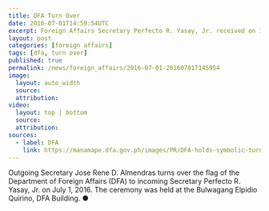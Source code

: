 ```yaml
---
title: DFA Turn Over
date: 2016-07-01T14:59:54UTC
excerpt: Foreign Affairs Secretary Perfecto R. Yasay, Jr. received on 1 July 2016 from outgoing Secretary Jose Rene D. Almendras the flag of the Department of Foreign Affairs in a symbolic turn-over ceremony.
layout: post
categories: [foreign affairs]
tags: [dfa, turn over]
published: true
permalink: /news/foreign_affairs/2016-07-01-20160701T145954
image:
  layout: auto_width
  source: 
  attribution: 
video:
  layout: top | bottom
  source: 
  attribution:
sources:
  - label: DFA
    link: https://manamape.dfa.gov.ph/images/PR/DFA-holds-symbolic-turnover-ceremony.pdf
---
```


Outgoing Secretary Jose Rene D. Almendras turns over the flag of the Department of Foreign Affairs (DFA) to incoming Secretary Perfecto R. Yasay, Jr. on July 1, 2016.
The ceremony was held at the Bulwagang Elpidio Quirino, DFA Building.
&#x25cf;
